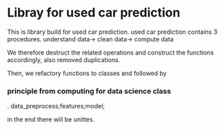 # Libray for used car prediction

 This is library build for used car prediction.
 used car prediction contains 3 procedures.
 understand data-> clean data-> compute data

We therefore destruct the related operations and construct the functions accordingly, also removed duplications.

Then, we refactory functions to classes and followed by <h3>principle from computing for data science class</h3>.
data_preprocess;features;model;

in the end there will be unittes.
